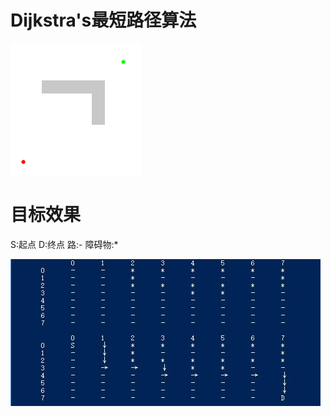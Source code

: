 # Dijkstra's最短路径算法
![Dijkstras](./img/Dijkstras_progress_animation.gif)

# 目标效果
S:起点 D:终点 路:- 障碍物:*

![target](./img/target.jpg)
